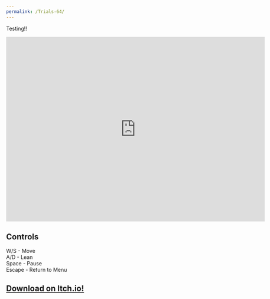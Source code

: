 ```yaml
---
permalink: /Trials-64/
---
```


Testing!!
<iframe src="https://banres.github.io/Hub/Games/Trials64/" name="Trials 64" style="height:500px;width:700px;border:none;" title="Trials 64"></iframe>

## Controls
W/S - Move  
A/D - Lean  
Space - Pause  
Escape - Return to Menu  

## [Download on Itch.io!](https://banres.itch.io/arcane-ascent)
